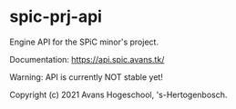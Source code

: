 # spic-prj-api
Engine API for the SPiC minor's project.

Documentation: https://api.spic.avans.tk/

Warning: API is currently NOT stable yet!

Copyright (c) 2021 Avans Hogeschool, 's-Hertogenbosch.
